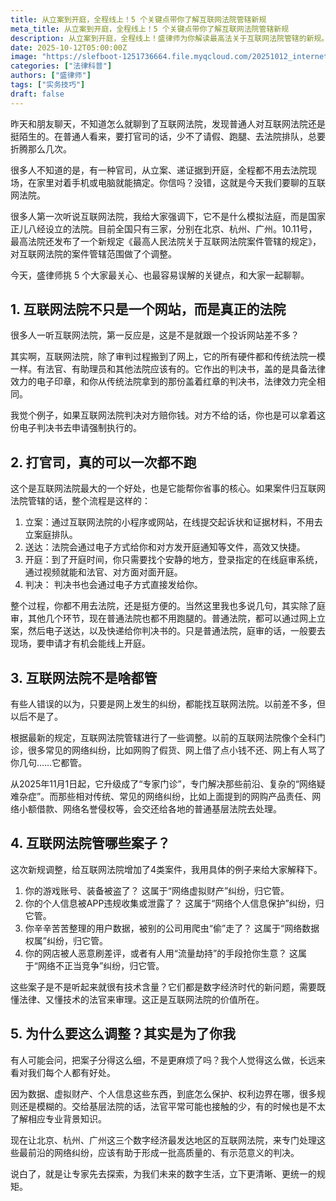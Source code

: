 ```yaml
---
title: 从立案到开庭，全程线上！5 个关键点带你了解互联网法院管辖新规
meta_title: 从立案到开庭，全程线上！5 个关键点带你了解互联网法院管辖新规
description: 从立案到开庭，全程线上！盛律师为你解读最高法关于互联网法院管辖的新规。自2025年11月1日起，互联网法院将升级为“专家门诊”，专门审理游戏账号被盗、个人信息泄露、数据爬虫、恶意刷差评等前沿、复杂的网络纠纷。而常见的网购、小额借贷等案件将回归基层法院。本文通过5个关键点，带你了解这个神秘法院体系的最新变化及其对你我数字生活的影响。
date: 2025-10-12T05:00:00Z
image: "https://slefboot-1251736664.file.myqcloud.com/20251012_internet_court.webp"
categories: ["法律科普"]
authors: ["盛律师"]
tags: ["实务技巧"]
draft: false
---
```


昨天和朋友聊天，不知道怎么就聊到了互联网法院，发现普通人对互联网法院还是挺陌生的。在普通人看来，要打官司的话，少不了请假、跑腿、去法院排队，总要折腾那么几次。

很多人不知道的是，有一种官司，从立案、递证据到开庭，全程都不用去法院现场，在家里对着手机或电脑就能搞定。你信吗？没错，这就是今天我们要聊的互联网法院。

很多人第一次听说互联网法院，我给大家强调下，它不是什么模拟法庭，而是国家正儿八经设立的法院。目前全国只有三家，分别在北京、杭州、广州。10.11号，最高法院还发布了一个新规定《最高人民法院关于互联网法院案件管辖的规定》，对互联网法院的案件管辖范围做了个调整。

今天，盛律师挑 5 个大家最关心、也最容易误解的关键点，和大家一起聊聊。

## 1. 互联网法院不只是一个网站，而是真正的法院

很多人一听互联网法院，第一反应是，这是不是就跟一个投诉网站差不多？

其实啊，互联网法院，除了审判过程搬到了网上，它的所有硬件都和传统法院一模一样。有法官、有助理员和其他法院应该有的。它作出的判决书，盖的是具备法律效力的电子印章，和你从传统法院拿到的那份盖着红章的判决书，法律效力完全相同。

我觉个例子，如果互联网法院判决对方赔你钱。对方不给的话，你也是可以拿着这份电子判决书去申请强制执行的。

## 2. 打官司，真的可以一次都不跑

这个是互联网法院最大的一个好处，也是它能帮你省事的核心。如果案件归互联网法院管辖的话，整个流程是这样的：

1. 立案：通过互联网法院的小程序或网站，在线提交起诉状和证据材料，不用去立案庭排队。
2. 送达：法院会通过电子方式给你和对方发开庭通知等文件，高效又快捷。
3. 开庭：到了开庭时间，你只需要找个安静的地方，登录指定的在线庭审系统，通过视频就能和法官、对方面对面开庭。
4. 判决： 判决书也会通过电子方式直接发给你。

整个过程，你都不用去法院，还是挺方便的。当然这里我也多说几句，其实除了庭审，其他几个环节，现在普通法院也都不用跑腿的。普通法院，都可以通过网上立案，然后电子送达，以及快递给你判决书的。只是普通法院，庭审的话，一般要去现场，要申请才有机会能线上开庭。

## 3. 互联网法院不是啥都管

有些人错误的以为，只要是网上发生的纠纷，都能找互联网法院。以前差不多，但以后不是了。

根据最新的规定，互联网法院管辖进行了一些调整。以前的互联网法院像个全科门诊，很多常见的网络纠纷，比如网购了假货、网上借了点小钱不还、网上有人骂了你几句……它都管。

从2025年11月1日起，它升级成了“专家门诊”，专门解决那些前沿、复杂的“网络疑难杂症”。而那些相对传统、常见的网络纠纷，比如上面提到的网购产品责任、网络小额借款、网络名誉侵权等，会交还给各地的普通基层法院去处理。

## 4. 互联网法院管哪些案子？

这次新规调整，给互联网法院增加了4类案件，我用具体的例子来给大家解释下。

1. 你的游戏账号、装备被盗了？ 这属于“网络虚拟财产”纠纷，归它管。
2. 你的个人信息被APP违规收集或泄露了？ 这属于“网络个人信息保护”纠纷，归它管。
3. 你辛辛苦苦整理的用户数据，被别的公司用爬虫“偷”走了？ 这属于“网络数据权属”纠纷，归它管。
4. 你的网店被人恶意刷差评，或者有人用“流量劫持”的手段抢你生意？ 这属于“网络不正当竞争”纠纷，归它管。

这些案子是不是听起来就很有技术含量？它们都是数字经济时代的新问题，需要既懂法律、又懂技术的法官来审理。这正是互联网法院的价值所在。

## 5. 为什么要这么调整？其实是为了你我

有人可能会问，把案子分得这么细，不是更麻烦了吗？我个人觉得这么做，长远来看对我们每个人都有好处。

因为数据、虚拟财产、个人信息这些东西，到底怎么保护、权利边界在哪，很多规则还是模糊的。交给基层法院的话，法官平常可能也接触的少，有的时候也是不太了解相应专业背景知识。

现在让北京、杭州、广州这三个数字经济最发达地区的互联网法院，来专门处理这些最前沿的网络纠纷，应该有助于形成一批高质量的、有示范意义的判决。

说白了，就是让专家先去探索，为我们未来的数字生活，立下更清晰、更统一的规矩。
